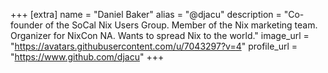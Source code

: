 +++
[extra]
name = "Daniel Baker"
alias = "@djacu"
description = "Co-founder of the SoCal Nix Users Group. Member of the Nix marketing team. Organizer for NixCon NA. Wants to spread Nix to the world."
image_url = "https://avatars.githubusercontent.com/u/7043297?v=4"
profile_url = "https://www.github.com/djacu"
+++
